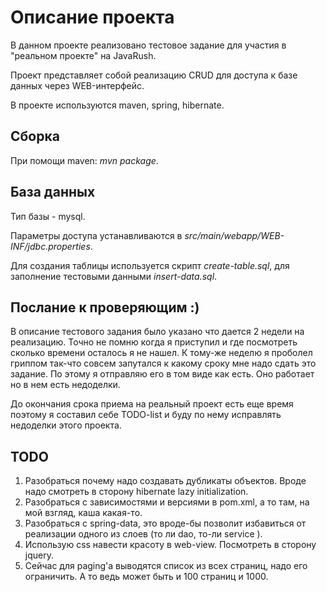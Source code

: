 Описание проекта
=======================================

В данном проекте реализовано тестовое задание для участия в "реальном
проекте" на JavaRush.

Проект представляет собой реализацию CRUD для доступа к базе данных 
через WEB-интерфейс.

В проекте используются maven, spring, hibernate.

Сборка 
---------------------------------------

При помощи maven: *mvn package*.



База данных
---------------------------------------
Тип базы - mysql.

Параметры доступа устанавливаются в *src/main/webapp/WEB-INF/jdbc.properties*.

Для создания таблицы используется скрипт *create-table.sql*, для
заполнение тестовыми данными *insert-data.sql*.


Послание к проверяющим :)
---------------------------------------

В описание тестового задания было указано что дается 2 недели на
реализацию. Точно не помню когда я приступил и где посмотреть сколько
времени осталось я не нашел. К тому-же неделю я проболел гриппом
так-что  совсем запутался к какому сроку мне надо сдать это задание. 
По этому я отправляю его в том виде как есть. Оно работает но в нем есть недоделки.

До окончания срока приема на реальный проект есть еще время поэтому
я составил себе TODO-list и буду по нему исправлять недоделки этого
проекта.

TODO
---------------------------------------
1) Разобраться почему надо создавать дубликаты объектов. 
   Вроде надо смотреть в сторону hibernate lazy initialization.
2) Разобраться с зависимостями и версиями в pom.xml, а то там, на 
   мой взгляд, каша какая-то.
3) Разобраться с spring-data, это вроде-бы позволит избавиться 
   от реализации одного из слоев (то ли dao, то-ли service ).
4) Использую css навести красоту в web-view. Посмотреть в сторону jquery.
5) Сейчас для paging'а выводятся список из всех страниц, надо его
   ограничить. А то ведь может быть и 100 страниц и 1000.
   











